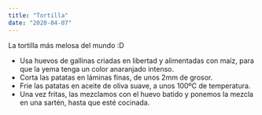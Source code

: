 ```yaml
---
title: "Tortilla"
date: "2020-04-07"
---
```


La tortilla más melosa del mundo :D

- Usa huevos de gallinas criadas en libertad y alimentadas con maíz, para que la yema tenga un color anaranjado intenso.
- Corta las patatas en láminas finas, de unos 2mm de grosor.
- Frie las patatas en aceite de oliva suave, a unos 100ºC de temperatura.
- Una vez fritas, las mezclamos con el huevo batido y ponemos la mezcla en una sartén, hasta que esté cocinada.
